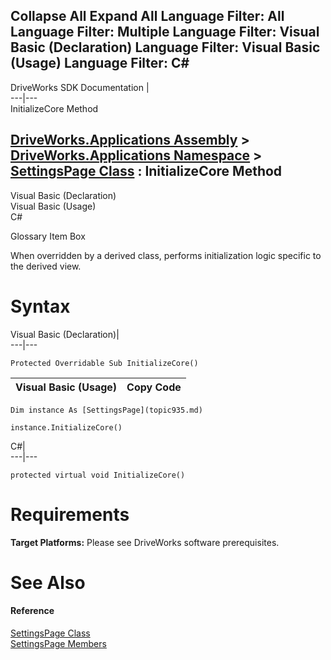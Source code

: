 Collapse All Expand All Language Filter: All  Language Filter: Multiple  Language Filter: Visual Basic (Declaration) Language Filter: Visual Basic (Usage) Language Filter: C#  
---  
DriveWorks SDK Documentation  |   
---|---  
InitializeCore Method   
  
[DriveWorks.Applications Assembly](topic13.md) > [DriveWorks.Applications Namespace](topic16.md) > [SettingsPage Class](topic935.md) : InitializeCore Method  
---  
  
Visual Basic (Declaration)    
Visual Basic (Usage)    
C# 

Glossary Item Box

When overridden by a derived class, performs initialization logic specific to the derived view. 

# Syntax

Visual Basic (Declaration)|   
---|---  
      
    
    Protected Overridable Sub InitializeCore()   
  
Visual Basic (Usage)| Copy Code  
---|---  
      
    
    Dim instance As [SettingsPage](topic935.md)
     
    instance.InitializeCore()  
  
C#|   
---|---  
      
    
    protected virtual void InitializeCore()  
  
# Requirements

**Target Platforms:** Please see DriveWorks software prerequisites.

# See Also

#### Reference

[SettingsPage Class](topic935.md)   
[SettingsPage Members](topic936.md)


